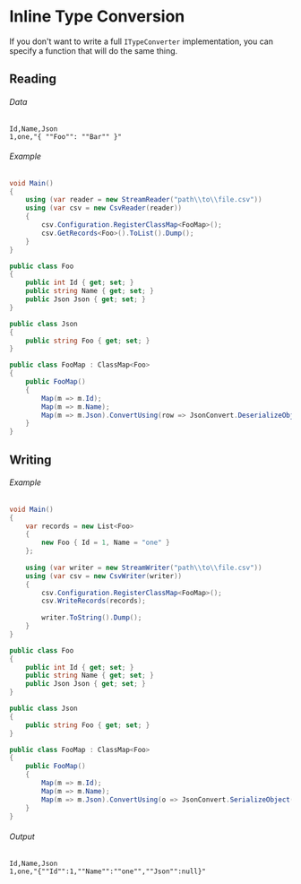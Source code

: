 # Inline Type Conversion

If you don't want to write a full `ITypeConverter` implementation, you can specify a function that will do the same thing.

## Reading

###### Data

```
Id,Name,Json
1,one,"{ ""Foo"": ""Bar"" }"
```

###### Example

```cs
void Main()
{
    using (var reader = new StreamReader("path\\to\\file.csv"))
    using (var csv = new CsvReader(reader))
    {
        csv.Configuration.RegisterClassMap<FooMap>();
        csv.GetRecords<Foo>().ToList().Dump();
    }
}

public class Foo
{
    public int Id { get; set; }
    public string Name { get; set; }
    public Json Json { get; set; }
}

public class Json
{
    public string Foo { get; set; }
}

public class FooMap : ClassMap<Foo>
{
    public FooMap()
    {
        Map(m => m.Id);
        Map(m => m.Name);
        Map(m => m.Json).ConvertUsing(row => JsonConvert.DeserializeObject<Json>(row.GetField("Json")));
    }
}
```

## Writing

###### Example

```cs
void Main()
{
	var records = new List<Foo>
	{
		new Foo { Id = 1, Name = "one" }
	};
	
	using (var writer = new StreamWriter("path\\to\\file.csv"))
	using (var csv = new CsvWriter(writer))
	{
		csv.Configuration.RegisterClassMap<FooMap>();
		csv.WriteRecords(records);
		
		writer.ToString().Dump();
	}
}

public class Foo
{
	public int Id { get; set; }
	public string Name { get; set; }
	public Json Json { get; set; }
}

public class Json
{
	public string Foo { get; set; }
}

public class FooMap : ClassMap<Foo>
{
	public FooMap()
	{
		Map(m => m.Id);
		Map(m => m.Name);
		Map(m => m.Json).ConvertUsing(o => JsonConvert.SerializeObject(o));
	}
}
```

###### Output

```
Id,Name,Json
1,one,"{""Id"":1,""Name"":""one"",""Json"":null}"
```
